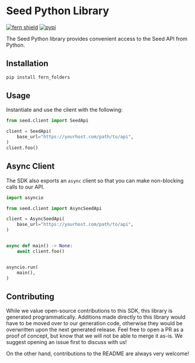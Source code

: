 # Seed Python Library

[![fern shield](https://img.shields.io/badge/%F0%9F%8C%BF-SDK%20generated%20by%20Fern-brightgreen)](https://github.com/fern-api/fern)
[![pypi](https://img.shields.io/pypi/v/fern_folders)](https://pypi.python.org/pypi/fern_folders)

The Seed Python library provides convenient access to the Seed API from Python.

## Installation

```sh
pip install fern_folders
```

## Usage

Instantiate and use the client with the following:

```python
from seed.client import SeedApi

client = SeedApi(
    base_url="https://yourhost.com/path/to/api",
)
client.foo()
```

## Async Client

The SDK also exports an `async` client so that you can make non-blocking calls to our API.

```python
import asyncio

from seed.client import AsyncSeedApi

client = AsyncSeedApi(
    base_url="https://yourhost.com/path/to/api",
)


async def main() -> None:
    await client.foo()


asyncio.run(
    main(),
)
```

## Contributing

While we value open-source contributions to this SDK, this library is generated programmatically.
Additions made directly to this library would have to be moved over to our generation code,
otherwise they would be overwritten upon the next generated release. Feel free to open a PR as
a proof of concept, but know that we will not be able to merge it as-is. We suggest opening
an issue first to discuss with us!

On the other hand, contributions to the README are always very welcome!
